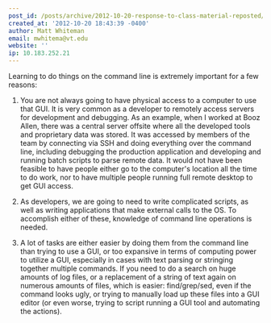 ```yaml
---
post_id: /posts/archive/2012-10-20-response-to-class-material-reposted/
created_at: '2012-10-20 18:43:39 -0400'
author: Matt Whiteman
email: mwhitema@vt.edu
website: ''
ip: 10.183.252.21
---
```


Learning to do things on the command line is extremely important for a few reasons:

1) You are not always going to have physical access to a computer to use that GUI. It is very common as a developer to remotely access servers for development and debugging. As an example, when I worked at Booz Allen, there was a central server offsite where all the developed tools and proprietary data was stored. It was accessed by members of the team by connecting via SSH and doing everything over the command line, including debugging the production application and developing and running batch scripts to parse remote data. It would not have been feasible to have people either go to the computer's location all the time to do work, nor to have multiple people running full remote desktop to get GUI access.

2) As developers, we are going to need to write complicated scripts, as well as writing applications that make external calls to the OS. To accomplish either of these, knowledge of command line operations is needed.

3) A lot of tasks are either easier by doing them from the command line than trying to use a GUI, or too expansive in terms of computing power to utilize a GUI, especially in cases with text parsing or stringing together multiple commands. If you need to do a search on huge amounts of log files, or a replacement of a string of text again on numerous amounts of files, which is easier: find/grep/sed, even if the command looks ugly, or trying to manually load up these files into a GUI editor (or even worse, trying to script running a GUI tool and automating the actions).